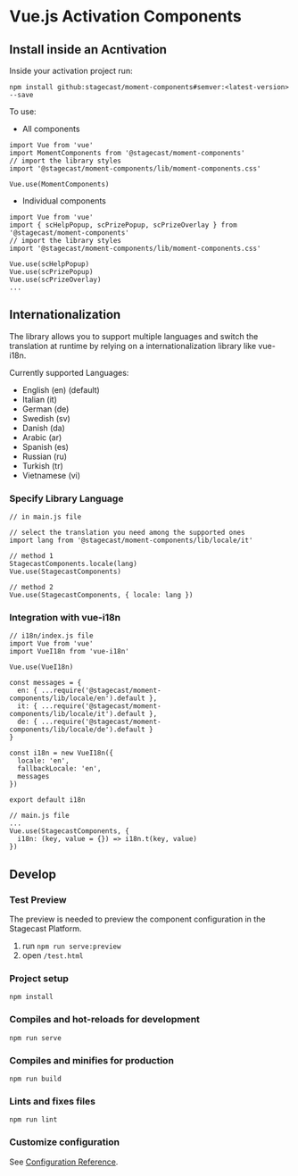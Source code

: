 # Vue.js Activation Components

## Install inside an Acntivation

Inside your activation project run:
```
npm install github:stagecast/moment-components#semver:<latest-version> --save
```
To use: 
- All components
```
import Vue from 'vue'
import MomentComponents from '@stagecast/moment-components'
// import the library styles
import '@stagecast/moment-components/lib/moment-components.css'

Vue.use(MomentComponents)
```
- Individual components
```
import Vue from 'vue'
import { scHelpPopup, scPrizePopup, scPrizeOverlay } from '@stagecast/moment-components'
// import the library styles
import '@stagecast/moment-components/lib/moment-components.css'

Vue.use(scHelpPopup)
Vue.use(scPrizePopup)
Vue.use(scPrizeOverlay)
... 
```

## Internationalization 

The library allows you to support multiple languages and switch the translation at runtime by relying on a internationalization library like vue-i18n. 

Currently supported Languages: 
- English (en) (default)
- Italian (it)
- German (de)
- Swedish (sv)
- Danish (da)
- Arabic (ar)
- Spanish (es)
- Russian (ru)
- Turkish (tr)
- Vietnamese (vi)

### Specify Library Language
```
// in main.js file 

// select the translation you need among the supported ones
import lang from '@stagecast/moment-components/lib/locale/it'

// method 1
StagecastComponents.locale(lang)
Vue.use(StagecastComponents)

// method 2
Vue.use(StagecastComponents, { locale: lang })

```

### Integration with vue-i18n

```
// i18n/index.js file
import Vue from 'vue'
import VueI18n from 'vue-i18n'

Vue.use(VueI18n)

const messages = {
  en: { ...require('@stagecast/moment-components/lib/locale/en').default },
  it: { ...require('@stagecast/moment-components/lib/locale/it').default },
  de: { ...require('@stagecast/moment-components/lib/locale/de').default }
}

const i18n = new VueI18n({
  locale: 'en',
  fallbackLocale: 'en',
  messages
})

export default i18n
```

```
// main.js file
...
Vue.use(StagecastComponents, {
  i18n: (key, value = {}) => i18n.t(key, value)
})
```
## Develop

### Test Preview

The preview is needed to preview the component configuration in the Stagecast Platform.

1. run `npm run serve:preview`
2. open `/test.html`

### Project setup
```
npm install
```

### Compiles and hot-reloads for development
```
npm run serve
```

### Compiles and minifies for production
```
npm run build
```

### Lints and fixes files
```
npm run lint
```

### Customize configuration
See [Configuration Reference](https://cli.vuejs.org/config/).
